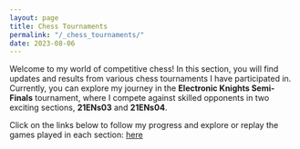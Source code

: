 ```yaml
---
layout: page
title: Chess Tournaments
permalink: "/_chess_tournaments/"
date: 2023-08-06
---
```

Welcome to my world of competitive chess! In this section, you will find updates and results from various chess tournaments I have participated in. Currently, you can explore my journey in the **Electronic Knights Semi-Finals** tournament, where I compete against skilled opponents in two exciting sections, **21ENs03** and **21ENs04**.

Click on the links below to follow my progress and explore or replay the games played in each section:
[here](../chess_tournaments/21ENs03.md)
